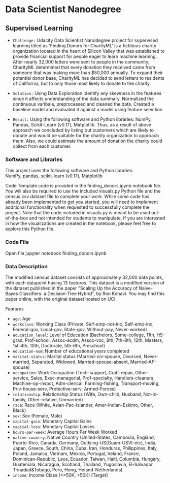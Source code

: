 # Data Scientist Nanodegree
## Supervised Learning

* ```Challenge:``` Udacity Data Scientist Nanodegree project for supervised learning titled as 'Finding Donors for CharityML' is a fictitious charity organization located in the heart of Silicon Valley that was established to provide financial support for people eager to learn machine learning. After nearly 32,000 letters were sent to people in the community, CharityML determined that every donation they received came from someone that was making more than $50,000 annually. To expand their potential donor base, CharityML has decided to send letters to residents of California, but to only those most likely to donate to the charity. 

* ```Solution:``` Using Data Exploration identify any skewness in the features since it affects understanding of the data summary. Normalized the continuous varibale, preprocessed and cleaned the data. Created a baseline model and evaluated it against a model using feature selection.

* ```Result:``` Using the following software and Python libraries: NumPy, Pandas, Scikit-Learn (v0.17), Matplotlib. Thus, as a result of above approach we concluded by listing out customers which are likely to donate and would be suitable for the charity organization to approach them. Also, we could estimate the amount of donation the charity could collect from each customer.

### Software and Libraries
This project uses the following software and Python libraries: <br>
NumPy, pandas, scikit-learn (v0.17), Matplotlib

Code
Template code is provided in the finding_donors.ipynb notebook file. You will also be required to use the included visuals.py Python file and the census.csv dataset file to complete your work. While some code has already been implemented to get you started, you will need to implement additional functionality when requested to successfully complete the project. Note that the code included in visuals.py is meant to be used out-of-the-box and not intended for students to manipulate. If you are interested in how the visualizations are created in the notebook, please feel free to explore this Python file.

### Code File
Open file jupyter notebook finding_donors.ipynb

### Data Description
The modified census dataset consists of approximately 32,000 data points, with each datapoint having 13 features. This dataset is a modified version of the dataset published in the paper "Scaling Up the Accuracy of Naive-Bayes Classifiers: a Decision-Tree Hybrid", by Ron Kohavi. You may find this paper online, with the original dataset hosted on UCI.

*Features*

* ```age```: Age
* ```workclass```: Working Class (Private, Self-emp-not-inc, Self-emp-inc, Federal-gov, Local-gov, State-gov, Without-pay, Never-worked)
* ```education_level```: Level of Education (Bachelors, Some-college, 11th, HS-grad, Prof-school, Assoc-acdm, Assoc-voc, 9th, 7th-8th, 12th, Masters, 1st-4th, 10th, Doctorate, 5th-6th, Preschool)
* ```education-num```: Number of educational years completed
* ```marital-status```: Marital status (Married-civ-spouse, Divorced, Never-married, Separated, Widowed, Married-spouse-absent, Married-AF-spouse)
* ```occupation```: Work Occupation (Tech-support, Craft-repair, Other-service, Sales, Exec-managerial, Prof-specialty, Handlers-cleaners, Machine-op-inspct, Adm-clerical, Farming-fishing, Transport-moving, Priv-house-serv, Protective-serv, Armed-Forces)
* ```relationship```: Relationship Status (Wife, Own-child, Husband, Not-in-family, Other-relative, Unmarried)
* ```race```: Race (White, Asian-Pac-Islander, Amer-Indian-Eskimo, Other, Black)
* ```sex```: Sex (Female, Male)
* ```capital-gain```: Monetary Capital Gains
* ```capital-loss```: Monetary Capital Losses
* ```hours-per-week```: Average Hours Per Week Worked
* ```native-country```: Native Country (United-States, Cambodia, England, Puerto-Rico, Canada, Germany, Outlying-US(Guam-USVI-etc), India, Japan, Greece, South, China, Cuba, Iran, Honduras, Philippines, Italy, Poland, Jamaica, Vietnam, Mexico, Portugal, Ireland, France, Dominican-Republic, Laos, Ecuador, Taiwan, Haiti, Columbia, Hungary, Guatemala, Nicaragua, Scotland, Thailand, Yugoslavia, El-Salvador, Trinadad&Tobago, Peru, Hong, Holand-Netherlands)
* ```income```: Income Class (<=50K, >50K) [Target]

